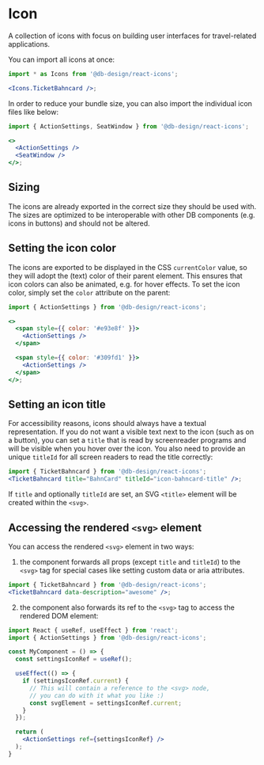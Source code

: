 # Icon

A collection of icons with focus on building user interfaces for travel-related applications.

You can import all icons at once:

```jsx
import * as Icons from '@db-design/react-icons';

<Icons.TicketBahncard />;
```

In order to reduce your bundle size, you can also import the individual icon files like below:

```jsx
import { ActionSettings, SeatWindow } from '@db-design/react-icons';

<>
  <ActionSettings />
  <SeatWindow />
</>;
```

## Sizing

The icons are already exported in the correct size they should be used with.
The sizes are optimized to be interoperable with other DB components (e.g. icons in buttons) and should not be altered.

## Setting the icon color

The icons are exported to be displayed in the CSS `currentColor` value, so they will adopt the (text) color of their parent element.
This ensures that icon colors can also be animated, e.g. for hover effects.
To set the icon color, simply set the `color` attribute on the parent:

```jsx
import { ActionSettings } from '@db-design/react-icons';

<>
  <span style={{ color: '#e93e8f' }}>
    <ActionSettings />
  </span>

  <span style={{ color: '#309fd1' }}>
    <ActionSettings />
  </span>
</>;
```

## Setting an icon title

For accessibility reasons, icons should always have a textual representation. If you do not want a visible text next to the icon (such as on a button), you can set a `title` that is read by screenreader programs and will be visible when you hover over the icon. You also need to provide an unique `titleId` for all screen readers to read the title correctly:

```jsx static
import { TicketBahncard } from '@db-design/react-icons';
<TicketBahncard title="BahnCard" titleId="icon-bahncard-title" />;
```

If `title` and optionally `titleId` are set, an SVG `<title>` element will be created within the `<svg>`.

## Accessing the rendered `<svg>` element

You can access the rendered `<svg>` element in two ways:

1. the component forwards all props (except `title` and `titleId`) to the `<svg>` tag for special cases like setting custom data or aria attributes.

```jsx static
import { TicketBahncard } from '@db-design/react-icons';
<TicketBahncard data-description="awesome" />;
```

2. the component also forwards its ref to the `<svg>` tag to access the rendered DOM element:

```jsx static
import React { useRef, useEffect } from 'react';
import { ActionSettings } from '@db-design/react-icons';

const MyComponent = () => {
  const settingsIconRef = useRef();

  useEffect(() => {
    if (settingsIconRef.current) {
      // This will contain a reference to the <svg> node,
      // you can do with it what you like :)
      const svgElement = settingsIconRef.current;
    }
  });

  return (
    <ActionSettings ref={settingsIconRef} />
  );
}
```
